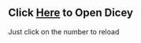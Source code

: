 ## Click [Here](https://dicey.aarush-goyal.vercel.app/) to Open Dicey
Just click on the number to reload
